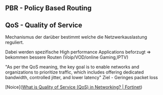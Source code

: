 ## PBR - Policy Based Routing

## QoS - Quality of Service
Mechanismus der darüber bestimmt welche die Netzwerkauslastung reguliert.

Dabei werden spezifische High performance Applications beforzugt => bekommen bessere Routen
(Voip/VOD/online Gaming,IPTV)

"As per the QoS meaning, the key goal is to enable networks and organizations to prioritize traffic, which includes offering dedicated bandwidth, controlled jitter, and lower latency"
Ziel - Geringes packet loss

[Noice]([What is Quality of Service (QoS) in Networking? | Fortinet](https://www.fortinet.com/resources/cyberglossary/qos-quality-of-service))

